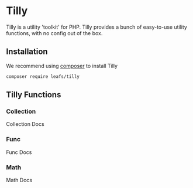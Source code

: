 # Tilly

Tilly is a utility 'toolkit' for PHP. Tilly provides a bunch of easy-to-use utility functions, with no config out of the box.

## Installation

We recommend using [composer](https://getcomposer.org) to install Tilly

```bash
composer require leafs/tilly
```

## Tilly Functions

### Collection

Collection Docs

### Func

Func Docs

### Math

Math Docs
